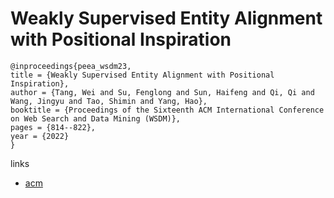 # Weakly Supervised Entity Alignment with Positional Inspiration

```
@inproceedings{peea_wsdm23,
title = {Weakly Supervised Entity Alignment with Positional Inspiration},
author = {Tang, Wei and Su, Fenglong and Sun, Haifeng and Qi, Qi and Wang, Jingyu and Tao, Shimin and Yang, Hao},
booktitle = {Proceedings of the Sixteenth ACM International Conference on Web Search and Data Mining (WSDM)},
pages = {814--822},
year = {2022}
}
```

links
- [acm](https://dl.acm.org/doi/10.1145/3539597.3570394)
